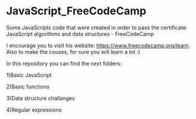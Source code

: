 # JavaScript_FreeCodeCamp

Some JavaScripts code that were created in order to pass the certificate: JavaScript algorithms and data structures - FreeCodeCamp

I encourage you to visit his website: https://www.freecodecamp.org/learn. Also to make the couses, for sure you will learn a lot :)

In this repository you can find the next folders:

1)Basic JavaScript

2)Basic functions

3)Data structure challanges

4)Regular expressions
